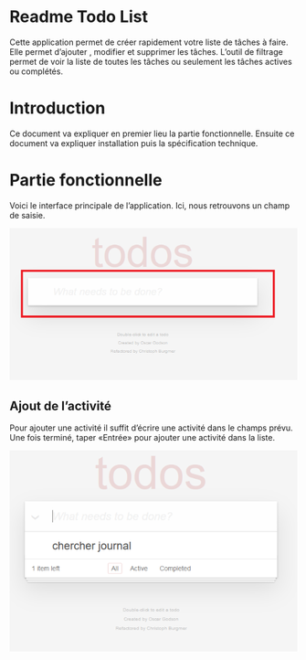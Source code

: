 
# Readme Todo List

 Cette application permet de créer rapidement votre liste de tâches à faire. Elle permet d’ajouter , modifier et supprimer les tâches. L’outil de filtrage permet de voir la liste de toutes les tâches ou seulement les tâches actives ou complétés.

# Introduction

Ce document va expliquer en premier lieu la partie fonctionnelle. Ensuite ce document va expliquer installation puis la spécification technique.

# Partie fonctionnelle
Voici le interface principale de l’application. Ici, nous retrouvons un champ de saisie.

<img src="ReadMeImages/mainMenu.jpg">

## Ajout de l’activité
Pour ajouter une activité il suffit d’écrire une activité dans le champs prévu.
Une fois terminé, taper «Entrée» pour ajouter une activité dans la liste.

<img src="ReadMeImages/ajout.png">
